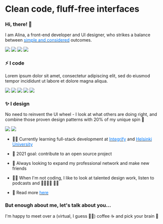 # Clean code, fluff-free interfaces

### Hi, there! 👋

I am Alina, a front-end developer and UI designer, who strikes a balance between [<span style="color:#007aff">simple and considered</span>][website] outcomes.

[![](https://img.shields.io/badge/-niftysyntax@gmail.com-007aff?style=flat&logo=Gmail&logoColor=f7f7f7)](mailto:niftysyntax@gmail.com)
[![](https://img.shields.io/badge/-Linkedin-007aff?&logo=Linkedin&logoColor=f7f7f7)][linkedin]
[![](https://img.shields.io/badge/-Instagram-007aff?&logo=Instagram&logoColor=f7f7f7)][instagram]
[![](https://img.shields.io/badge/-Twitter-007aff?&logo=Twitter&logoColor=f7f7f7)][twitter]

### ⚡ I code

Lorem ipsum dolor sit amet, consectetur adipiscing elit, sed do eiusmod tempor incididunt ut labore et dolore magna aliqua.

![](<https://img.shields.io/badge/-JavaScript(ES6)-f7f7f7?&logo=JavaScript&logoColor=000>)
![](https://img.shields.io/badge/-React-f7f7f7?&logo=React&logoColor=000)
![](<https://img.shields.io/badge/-Node(Express)-f7f7f7?&logo=Node.js&logoColor=000>)
![](https://img.shields.io/badge/-MongoDB-f7f7f7?&logo=Mongodb&logoColor=000)
![](https://img.shields.io/badge/-SASS-f7f7f7?&logo=Sass&logoColor=000)

### ✨ I design

No need to reinvent the UI wheel - I look at what others are doing right, and combine those proven design patterns with 20% of my unique spin 💅

![](https://img.shields.io/badge/-Figma-f7f7f7?&logo=Figma&logoColor=000)
![](https://img.shields.io/badge/-AdobeXD-f7f7f7?&logo=Adobe&logoColor=000)

- 👩‍💻 Currently learning full-stack development at [<span style="color:#007aff">Integrify</span>][integrify] and [<span style="color:#007aff">Helsinki University</span>][fullstackopencourse]

- 🌱 2021 goal: contribute to an open source project

- 🤝 Always looking to expand my professional network and make new friends

- 🧘‍♀️ When I'm not coding, I like to look at talented design work, listen to podcasts and 🏃‍♀️🤸‍♀️ 🏋️‍♀️

- 👀 Read more [<span style="color:#007aff">here</span>][website]

### But enough about me, let's talk about you...

I'm happy to meet over a (virtual, I guess 🤦‍♀️) coffee ☕ and pick your brain 🧠

[integrify]: https://www.integrify.io/en/academy
[fullstackopencourse]: https://courses.helsinki.fi/fi/aytkt21009/129171256
[website]: https://alinailina.info
[linkedin]: https://www.linkedin.com/in/alinailina/
[instagram]: https://instagram.com/niftysyntax
[twitter]: https://twitter.com/niftysyntax
